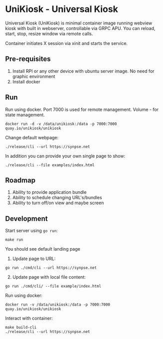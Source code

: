 # UniKiosk - Universal Kiosk

Universal Kiosk (UniKiosk) is minimal container image running webview kiosk with built in webserver,
controllable via GRPC APU. You can reload, start, stop, resize window via remote calls.

Container initiates X session via xinit and starts the service. 

## Pre-requisites

1. Install RPI or any other device with ubuntu server image. No need for graphic environment
2. Install docker


## Run

Run using docker. Port 7000 is used for remote management. Volume - for state management.
```
docker run -d -v /data/unikiosk:/data -p 7000:7000 quay.io/unikiosk/unikiosk 
```

Change default webpage:
```
./release/cli --url https://synpse.net
```

In addition you can provide your own single page to show:
```
./release/cli --file examples/index.html
```

## Roadmap

1. Ability to provide application bundle
2. Ability to schedule changing URL's/bundles
3. Ability to turn off/on view and maybe screen
## Development

Start server using `go run`:
```
make run
```

You should see default landing page

1. Update page to URL:

```
go run ./cmd/cli --url https://synpse.net
```

2. Update page with local file content:

```
go run ./cmd/cli/ --file example/index.html
```

Run using docker:
```
docker run -v /data/unikiosk:/data -p 7000:7000 quay.io/unikiosk/unikiosk 
```

Interact with container:
```
make build-cli
./release/cli --url https://synpse.net
```